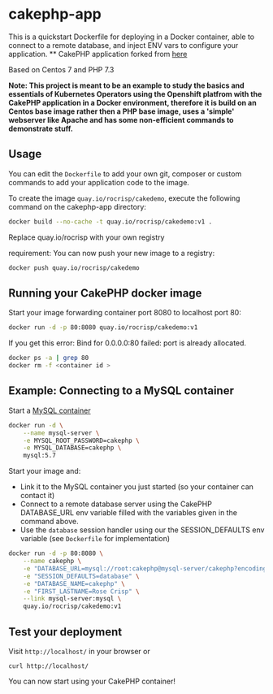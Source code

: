 
cakephp-app
======================

This is a quickstart Dockerfile for deploying in a Docker container, able to connect to a remote database, and inject ENV vars to configure your application.
** CakePHP application forked from [here](https://github.com/sclorg/cakephp-ex) 

Based on Centos 7 and PHP 7.3

**Note: This project is meant to be an example to study the basics and essentials of Kubernetes Operators using the Openshift platfrom with the CakePHP application in a Docker environment, therefore it is build on an Centos base image rather then a PHP base image, uses a 'simple' webserver like Apache and has some non-efficient commands to demonstrate stuff.**

Usage
-----

You can edit the `Dockerfile` to add your own git, composer or custom commands to add your application code to the image.

To create the image `quay.io/rocrisp/cakedemo`, execute the following command on the cakephp-app directory:

```bash
docker build --no-cache -t quay.io/rocrisp/cakedemo:v1 .
```
Replace quay.io/rocrisp with your own registry

requirement: You can now push your new image to a registry:

```bash
docker push quay.io/rocrisp/cakedemo
```

Running your CakePHP docker image
-----------------------------------

Start your image forwarding container port 8080 to localhost port 80:

```bash
docker run -d -p 80:8080 quay.io/rocrisp/cakedemo:v1
```

If you get this error: Bind for 0.0.0.0:80 failed: port is already allocated.

```bash
docker ps -a | grep 80
docker rm -f <container id >
```

Example: Connecting to a MySQL container
-----------------------------------
Start a [MySQL container](https://hub.docker.com/_/mysql/) 

```bash
docker run -d \
	--name mysql-server \
	-e MYSQL_ROOT_PASSWORD=cakephp \
	-e MYSQL_DATABASE=cakephp \
	mysql:5.7
```

Start your image and:
* Link it to the MySQL container you just started (so your container can contact it)
* Connect to a remote database server using the CakePHP DATABASE_URL env variable filled with the variables given in the command above.
* Use the `database` session handler using our the SESSION_DEFAULTS env variable (see `Dockerfile` for implementation)

```bash
docker run -d -p 80:8080 \
	--name cakephp \
	-e "DATABASE_URL=mysql://root:cakephp@mysql-server/cakephp?encoding=utf8&timezone=UTC&cacheMetadata=true" \
	-e "SESSION_DEFAULTS=database" \
	-e "DATABASE_NAME=cakephp" \
	-e "FIRST_LASTNAME=Rose Crisp" \
	--link mysql-server:mysql \
	quay.io/rocrisp/cakedemo:v1
```

Test your deployment
--------------------------

Visit `http://localhost/` in your browser or 

	curl http://localhost/

You can now start using your CakePHP container!
